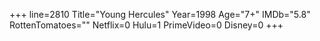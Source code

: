 +++
line=2810
Title="Young Hercules"
Year=1998
Age="7+"
IMDb="5.8"
RottenTomatoes=""
Netflix=0
Hulu=1
PrimeVideo=0
Disney=0
+++

